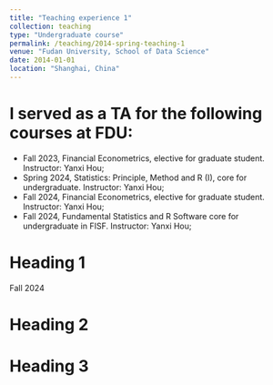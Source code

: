 ```yaml
---
title: "Teaching experience 1"
collection: teaching
type: "Undergraduate course"
permalink: /teaching/2014-spring-teaching-1
venue: "Fudan University, School of Data Science"
date: 2014-01-01
location: "Shanghai, China"
---
```


# I served as a TA for the following courses at FDU:

- Fall 2023, Financial Econometrics, elective for graduate student. Instructor: Yanxi Hou;
- Spring 2024, Statistics: Principle, Method and R (I), core for undergraduate. Instructor: Yanxi Hou;
- Fall 2024, Financial Econometrics, elective for graduate student. Instructor: Yanxi Hou;
- Fall 2024, Fundamental Statistics and R Software core for undergraduate in FISF. Instructor: Yanxi Hou;

Heading 1
======
Fall 2024

Heading 2
======

Heading 3
======
